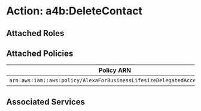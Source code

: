 # Action: a4b:DeleteContact

## Attached Roles

## Attached Policies

| Policy ARN | Policy Name |
|------------|-------------|
| `arn:aws:iam::aws:policy/AlexaForBusinessLifesizeDelegatedAccessPolicy` | [AlexaForBusinessLifesizeDelegatedAccessPolicy](../policies.md#alexaforbusinesslifesizedelegatedaccesspolicy) |

## Associated Services

